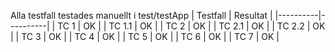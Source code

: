 Alla testfall testades manuellt i test/testApp
| Testfall | Resultat |
|----------|----------|
| TC 1     | OK       |
| TC 1.1     | OK       |
| TC 2     | OK       |
| TC 2.1     | OK       |
| TC 2.2     | OK       |
| TC 3     | OK       |
| TC 4     | OK       |
| TC 5     | OK       |
| TC 6     | OK       |
| TC 7    | OK       |
